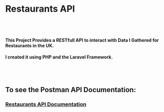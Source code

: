 # Restaurants API

<br>
<br>

#### This Project Provides a RESTfull API to interact with Data I Gathered for Restaurants in the UK.

#### I created it using PHP and the Laravel Framework.

<br>
<br>

## To see the Postman API Documentation:

### <a href="https://documenter.getpostman.com/view/36788974/2sA3kVkgdv">Restaurants API Documentation</a>
